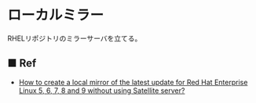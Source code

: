 # ローカルミラー
RHELリポジトリのミラーサーバを立てる。

## ■ Ref
- [How to create a local mirror of the latest update for Red Hat Enterprise Linux 5, 6, 7, 8 and 9 without using Satellite server?](https://access.redhat.com/solutions/23016#rhel89)
